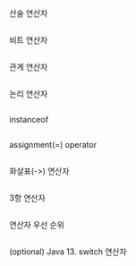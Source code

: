 산술 연산자   
```
```
비트 연산자   
```
```
관계 연산자   
```
```
논리 연산자   
```
```
instanceof   
```
```
assignment(=) operator   
```
```
화살표(->) 연산자   
```
```
3항 연산자   
```
```
연산자 우선 순위   
```
```
(optional) Java 13. switch 연산자   
```
```